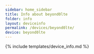 ```yaml
---
sidebar: home_sidebar
title: Info about beyond0lte
folder: info
layout: deviceinfo
permalink: /devices/beyond0lte/
device: beyond0lte
---
```

{% include templates/device_info.md %}
